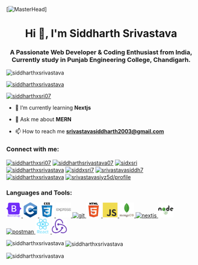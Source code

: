 [![MasterHead](https://media.licdn.com/dms/image/D4D16AQGsEED3VLJLbg/profile-displaybackgroundimage-shrink_350_1400/0/1689306362454?e=1726704000&v=beta&t=5Mk0xcGsB0RlSZhQ9-ZPftj31w10eSV9GWsZr4qBeRk)]
<h1 align="center">Hi 👋, I'm Siddharth Srivastava</h1>
<h3 align="center">A Passionate Web Developer & Coding Enthusiast from India, Currently study in Punjab Engineering College, Chandigarh.</h3>

<p align="left"> <img src="https://komarev.com/ghpvc/?username=siddharthxsrivastava&label=Profile%20views&color=0e75b6&style=flat" alt="siddharthxsrivastava" /> </p>

<p align="left"> <a href="https://github.com/ryo-ma/github-profile-trophy"><img src="https://github-profile-trophy.vercel.app/?username=siddharthxsrivastava" alt="siddharthxsrivastava" /></a> </p>

<p align="left"> <a href="https://twitter.com/siddharthxsri07" target="blank"><img src="https://img.shields.io/twitter/follow/siddharthxsri07?logo=twitter&style=for-the-badge" alt="siddharthxsri07" /></a> </p>

- 🌱 I’m currently learning **Nextjs**

- 💬 Ask me about **MERN**

- 📫 How to reach me **srivastavasiddharth2003@gmail.com**

<h3 align="left">Connect with me:</h3>
<p align="left">
<a href="https://twitter.com/siddharthxsri07" target="blank"><img align="center" src="https://raw.githubusercontent.com/rahuldkjain/github-profile-readme-generator/master/src/images/icons/Social/twitter.svg" alt="siddharthxsri07" height="30" width="40" /></a>
<a href="https://linkedin.com/in/siddharthsrivastava07" target="blank"><img align="center" src="https://raw.githubusercontent.com/rahuldkjain/github-profile-readme-generator/master/src/images/icons/Social/linked-in-alt.svg" alt="siddharthsrivastava07" height="30" width="40" /></a>
<a href="https://fb.com/sidxsri" target="blank"><img align="center" src="https://raw.githubusercontent.com/rahuldkjain/github-profile-readme-generator/master/src/images/icons/Social/facebook.svg" alt="sidxsri" height="30" width="40" /></a>
<a href="https://instagram.com/siddharthxsrivastava" target="blank"><img align="center" src="https://raw.githubusercontent.com/rahuldkjain/github-profile-readme-generator/master/src/images/icons/Social/instagram.svg" alt="siddharthxsrivastava" height="30" width="40" /></a>
<a href="https://www.codechef.com/users/siddxsri7" target="blank"><img align="center" src="https://cdn.jsdelivr.net/npm/simple-icons@3.1.0/icons/codechef.svg" alt="siddxsri7" height="30" width="40" /></a>
<a href="https://www.hackerrank.com/srivastavasiddh7" target="blank"><img align="center" src="https://raw.githubusercontent.com/rahuldkjain/github-profile-readme-generator/master/src/images/icons/Social/hackerrank.svg" alt="srivastavasiddh7" height="30" width="40" /></a>
<a href="https://www.leetcode.com/siddharthxsrivastava" target="blank"><img align="center" src="https://raw.githubusercontent.com/rahuldkjain/github-profile-readme-generator/master/src/images/icons/Social/leet-code.svg" alt="siddharthxsrivastava" height="30" width="40" /></a>
<a href="https://auth.geeksforgeeks.org/user/srivastavasiyz5d/profile" target="blank"><img align="center" src="https://raw.githubusercontent.com/rahuldkjain/github-profile-readme-generator/master/src/images/icons/Social/geeks-for-geeks.svg" alt="srivastavasiyz5d/profile" height="30" width="40" /></a>
</p>

<h3 align="left">Languages and Tools:</h3>
<p align="left"> <a href="https://getbootstrap.com" target="_blank" rel="noreferrer"> <img src="https://raw.githubusercontent.com/devicons/devicon/master/icons/bootstrap/bootstrap-plain-wordmark.svg" alt="bootstrap" width="40" height="40"/> </a> <a href="https://www.w3schools.com/cpp/" target="_blank" rel="noreferrer"> <img src="https://raw.githubusercontent.com/devicons/devicon/master/icons/cplusplus/cplusplus-original.svg" alt="cplusplus" width="40" height="40"/> </a> <a href="https://www.w3schools.com/css/" target="_blank" rel="noreferrer"> <img src="https://raw.githubusercontent.com/devicons/devicon/master/icons/css3/css3-original-wordmark.svg" alt="css3" width="40" height="40"/> </a> <a href="https://expressjs.com" target="_blank" rel="noreferrer"> <img src="https://raw.githubusercontent.com/devicons/devicon/master/icons/express/express-original-wordmark.svg" alt="express" width="40" height="40"/> </a> <a href="https://git-scm.com/" target="_blank" rel="noreferrer"> <img src="https://www.vectorlogo.zone/logos/git-scm/git-scm-icon.svg" alt="git" width="40" height="40"/> </a> <a href="https://www.w3.org/html/" target="_blank" rel="noreferrer"> <img src="https://raw.githubusercontent.com/devicons/devicon/master/icons/html5/html5-original-wordmark.svg" alt="html5" width="40" height="40"/> </a> <a href="https://developer.mozilla.org/en-US/docs/Web/JavaScript" target="_blank" rel="noreferrer"> <img src="https://raw.githubusercontent.com/devicons/devicon/master/icons/javascript/javascript-original.svg" alt="javascript" width="40" height="40"/> </a> <a href="https://www.mongodb.com/" target="_blank" rel="noreferrer"> <img src="https://raw.githubusercontent.com/devicons/devicon/master/icons/mongodb/mongodb-original-wordmark.svg" alt="mongodb" width="40" height="40"/> </a> <a href="https://nextjs.org/" target="_blank" rel="noreferrer"> <img src="https://cdn.worldvectorlogo.com/logos/nextjs-2.svg" alt="nextjs" width="40" height="40"/> </a> <a href="https://nodejs.org" target="_blank" rel="noreferrer"> <img src="https://raw.githubusercontent.com/devicons/devicon/master/icons/nodejs/nodejs-original-wordmark.svg" alt="nodejs" width="40" height="40"/> </a> <a href="https://postman.com" target="_blank" rel="noreferrer"> <img src="https://www.vectorlogo.zone/logos/getpostman/getpostman-icon.svg" alt="postman" width="40" height="40"/> </a> <a href="https://reactjs.org/" target="_blank" rel="noreferrer"> <img src="https://raw.githubusercontent.com/devicons/devicon/master/icons/react/react-original-wordmark.svg" alt="react" width="40" height="40"/> </a> <a href="https://redux.js.org" target="_blank" rel="noreferrer"> <img src="https://raw.githubusercontent.com/devicons/devicon/master/icons/redux/redux-original.svg" alt="redux" width="40" height="40"/> </a> </p>

<p><img align="left" src="https://github-readme-stats.vercel.app/api/top-langs?username=siddharthxsrivastava&show_icons=true&locale=en&layout=compact" alt="siddharthxsrivastava" /></p>

<p>&nbsp;<img align="center" src="https://github-readme-stats.vercel.app/api?username=siddharthxsrivastava&show_icons=true&locale=en" alt="siddharthxsrivastava" /></p>

<p><img align="center" src="https://github-readme-streak-stats.herokuapp.com/?user=siddharthxsrivastava&" alt="siddharthxsrivastava" /></p>
